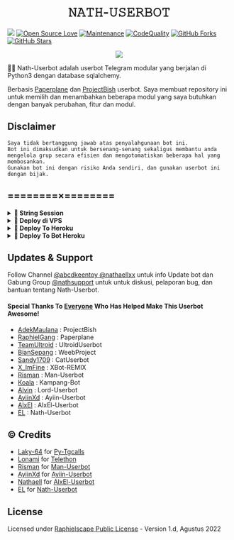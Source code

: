  <h1 align="center">𝙽𝙰𝚃𝙷-𝚄𝚂𝙴𝚁𝙱𝙾𝚃</h1>

<a href="https://github.com/nathxe/Nath-Userbot/commits"> <img src="https://img.shields.io/github/last-commit/nathxe/Nath-Userbot?color=red&logo=github&logoColor=blue&style=for-the-badge" /></a>
[![Open Source Love](https://badges.frapsoft.com/os/v2/open-source.png?v=103)](https://github.com/nathxe/Nath-Userbot)
[![Maintenance](https://img.shields.io/badge/Maintained%3F-Yes-blue)](https://GitHub.com/nathxe/Nath-Userbot/graphs/commit-activity)
[![CodeQuality](https://img.shields.io/codacy/grade/a723cb464d5a4d25be3152b5d71de82d?color=blue&logo=codacy)](https://app.codacy.com/gh/nathxe/Nath-Userbot/dashboard)
[![GitHub Forks](https://img.shields.io/github/forks/nathxe/Nath-Userbot?&logo=github)](https://github.com/nathxe/Nath-Userbot/fork)
[![GitHub Stars](https://img.shields.io/github/stars/nathxe/Nath-Userbot?&logo=github)](https://github.com/nathxe/Nath-Userbot/stargazers)


<p align="center">
  <img src="https://telegra.ph/file/0b68fb7914d940131d2a9.jpg">
</p>

👩‍💻 Nath-Userbot adalah userbot Telegram modular yang berjalan di Python3 dengan database sqlalchemy.

Berbasis [Paperplane](https://github.com/RaphielGang/Telegram-UserBot) dan [ProjectBish](https://github.com/adekmaulana/ProjectBish) userbot.
Saya membuat repository ini untuk memilih dan menambahkan beberapa modul yang saya butuhkan dengan banyak perubahan, fitur dan modul.

## Disclaimer

```
Saya tidak bertanggung jawab atas penyalahgunaan bot ini.
Bot ini dimaksudkan untuk bersenang-senang sekaligus membantu anda
mengelola grup secara efisien dan mengotomatiskan beberapa hal yang membosankan.
Gunakan bot ini dengan risiko Anda sendiri, dan gunakan userbot ini dengan bijak.
```

## ========×========

<details>
<summary><b>🔗 String Session</b></summary>
<br>
    
> Anda memerlukan API_ID & API_HASH untuk menghasilkan sesi telethon. ambil APP ID dan API Hash di my.telegram.org
<h4> Generate Session via Repl: </h4>    
<p><a href="https://repl.it/@AyiinXd/AyiinString?lite=1&outputonly=1"><img src="https://img.shields.io/badge/Generate%20On%20Repl-blueviolet?style=for-the-badge&logo=appveyor" width="200""/></a></p>
<h4> Generate Session via Telegram StringGen Bot: </h4>    
<p><a href="https://t.me/StringNjaRobot"><img src="https://img.shields.io/badge/TG%20String%20Gen%20Bot-blueviolet?style=for-the-badge&logo=appveyor" width="200""/></a></p>
    
</details>

<details>
<summary><b>🔗 Deploy di VPS</b></summary>
<br>

### Tutorial Deploy di VPS


 • `git clone https://github.com/inisenja/Senja-Userbot`

 • `cd Senja-Userbot`

 • `pip3 install -U -r requirements.txt`

 • `mv sample_config.env config.env`

 • `nano config.env`
  - isi vars
  - Jika sudah 
  - ketik ctrl + S
  - ctrl + X

 • `screen -S Nath-Userbot`

 • `bash start`

</details>

<details>
<summary><b>🔗 Deploy To Heroku</b></summary>
<br>

<p><a href="https://heroku.com/deploy?template=https://github.com/nathxe/Nath-Userbot"><img src="https://img.shields.io/badge/BUAT DI-HEROKU-aqua?style=plastic&logo=heroku&logoColor=gold"width="300" /></a></p>

</details>

<details>
<summary><b>🔗 Deploy To Bot Heroku</b></summary>
<br>

<p><a href="https://telegram.dog/XTZ_HerokuBot?start=aW5pc2VuamEvU2VuamEtVXNlcmJvdCBTZW5qYS1Vc2VyYm90"><img src="https://img.shields.io/badge/BUAT DI -BOT HEROKU-aqua?style=plastic&logo=heroku&logoColor=gold"width="300" height="45" /></a></p>

</details>

## Updates & Support

Follow Channel [@abcdkeentoy @nathaellxx](https://t.me/im_el69) untuk info Update bot dan Gabung Group [@nathsupport](https://t.me/nathsupport) untuk untuk diskusi, pelaporan bug, dan bantuan tentang Nath-Userbot.

#### Special Thanks To [Everyone](https://github.com/mrismanaziz/Man-Userbot/graphs/contributors) Who Has Helped Make This Userbot Awesome!
-  [AdekMaulana](https://github.com/adekmaulana) : ProjectBish
-  [RaphielGang](https://github.com/RaphielGang) : Paperplane
-  [TeamUltroid](https://github.com/TeamUltroid/Ultroid) :  UltroidUserbot
-  [BianSepang](https://github.com/BianSepang/WeebProject) : WeebProject
-  [Sandy1709](https://github.com/sandy1709/catuserbot) : CatUserbot
-  [X_ImFine](https://github.com/ximfine) :  XBot-REMIX
-  [Risman](https://github.com/mrismanaziz/Man-Userbot) :  Man-Userbot
-  [Koala](https://github.com/ManusiaRakitan/Kampang-Bot) : Kampang-Bot
-  [Alvin](https://github.com/Zora24/Lord-Userbot) : Lord-Userbot
-  [AyiinXd](https://github.com/AyiinXd/Ayiin-Userbot) : Ayiin-Userbot
-  [AlxEl](https://github.com/nathaelxx/AlxEl-Userbot) : AlxEl-Userbot
-  [EL](https://github.com/nathxe/Nath-Userbot) : Nath-Userbot

## © Credits
-  [Laky-64](https://github.com/Laky-64) for [Py-Tgcalls](https://github.com/pytgcalls/pytgcalls)
-  [Lonami](https://github.com/LonamiWebs/) for [Telethon](https://github.com/LonamiWebs/Telethon)
-  [Risman](https://github.com/mrismanaziz) for [Man-Userbot](https://github.com/mrismanaziz/Man-Userbot)
-  [AyiinXd](https://github.com/AyiinXd) for [Ayiin-Userbot](https://github.com/AyiinXd/Ayiin-Userbot)
-  [Nathaell](https://github.com/nathaelxx) for [AlxEl-Userbot](https://github.com/AlxEl/AlxEl-Userbot)
-  [EL](https://github.com/nathxe) for [Nath-Userbot](https://github.com/nathxe/Nath-Userbot)


## License
Licensed under [Raphielscape Public License](https://github.com/nathxe/Nath-Userbot/blob/Nath-Userbot/LICENSE) - Version 1.d, Agustus 2022


